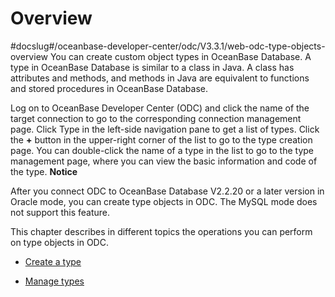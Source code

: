 Overview 
=============================
#docslug#/oceanbase-developer-center/odc/V3.3.1/web-odc-type-objects-overview
You can create custom object types in OceanBase Database. A type in OceanBase Database is similar to a class in Java. A class has attributes and methods, and methods in Java are equivalent to functions and stored procedures in OceanBase Database. 

Log on to OceanBase Developer Center (ODC) and click the name of the target connection to go to the corresponding connection management page. Click Type in the left-side navigation pane to get a list of types. Click the **+** button in the upper-right corner of the list to go to the type creation page. You can double-click the name of a type in the list to go to the type management page, where you can view the basic information and code of the type. 
**Notice**



After you connect ODC to OceanBase Database V2.2.20 or a later version in Oracle mode, you can create type objects in ODC. The MySQL mode does not support this feature.

This chapter describes in different topics the operations you can perform on type objects in ODC.

* [Create a type](../../../7.client-odc-user-guide/10.client-odc-database-objects/8.client-odc-type-objects/2.client-odc-create-a-type.md)

  

* [Manage types](../../../7.client-odc-user-guide/10.client-odc-database-objects/8.client-odc-type-objects/3.client-odc-manage-types.md)

  



